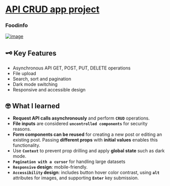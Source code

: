 # [API CRUD app project](https://day-lee.github.io/foodinfo/)
### Foodinfo

[![image](https://github.com/user-attachments/assets/85ae5a91-3966-457d-802a-aca6405759af)](https://day-lee.github.io/foodinfo/)


## 🗝️ Key Features 
- Asynchronous API GET, POST, PUT, DELETE operations
- File upload
- Search, sort and pagination
- Dark mode switching
- Responsive and accessible design

## 🤓 What I learned
- **Request API calls asynchronously** and perform **`CRUD`** operations.
- **File inputs** are considered **`uncontrolled components`** for security reasons.
- **Form components can be reused** for creating a new post or editing an existing post. Passing **different props** with **initial values** enables this functionality.
- Use **`Context`** to prevent prop drilling and apply **global state** such as dark mode.
- **`Pagination with a cursor`** for handling large datasets
- **`Responsive` design**: mobile-friendly.
- **`Accessibility` design**: includes button hover color contrast, using **`alt`** attributes for images, and supporting **`Enter`** key submission.
